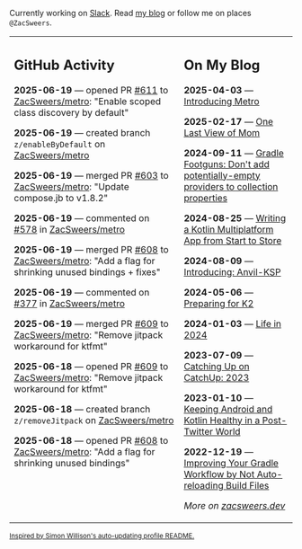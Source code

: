 Currently working on [Slack](https://slack.com/). Read [my blog](https://zacsweers.dev/) or follow me on places `@ZacSweers`.

<table><tr><td valign="top" width="60%">

## GitHub Activity
<!-- githubActivity starts -->
**2025-06-19** — opened PR [#611](https://github.com/ZacSweers/metro/pull/611) to [ZacSweers/metro](https://github.com/ZacSweers/metro): "Enable scoped class discovery by default"

**2025-06-19** — created branch `z/enableByDefault` on [ZacSweers/metro](https://github.com/ZacSweers/metro)

**2025-06-19** — merged PR [#603](https://github.com/ZacSweers/metro/pull/603) to [ZacSweers/metro](https://github.com/ZacSweers/metro): "Update compose.jb to v1.8.2"

**2025-06-19** — commented on [#578](https://github.com/ZacSweers/metro/pull/578#issuecomment-2986744947) in [ZacSweers/metro](https://github.com/ZacSweers/metro)

**2025-06-19** — merged PR [#608](https://github.com/ZacSweers/metro/pull/608) to [ZacSweers/metro](https://github.com/ZacSweers/metro): "Add a flag for shrinking unused bindings + fixes"

**2025-06-19** — commented on [#377](https://github.com/ZacSweers/metro/issues/377#issuecomment-2986591159) in [ZacSweers/metro](https://github.com/ZacSweers/metro)

**2025-06-19** — merged PR [#609](https://github.com/ZacSweers/metro/pull/609) to [ZacSweers/metro](https://github.com/ZacSweers/metro): "Remove jitpack workaround for ktfmt"

**2025-06-18** — opened PR [#609](https://github.com/ZacSweers/metro/pull/609) to [ZacSweers/metro](https://github.com/ZacSweers/metro): "Remove jitpack workaround for ktfmt"

**2025-06-18** — created branch `z/removeJitpack` on [ZacSweers/metro](https://github.com/ZacSweers/metro)

**2025-06-18** — opened PR [#608](https://github.com/ZacSweers/metro/pull/608) to [ZacSweers/metro](https://github.com/ZacSweers/metro): "Add a flag for shrinking unused bindings"
<!-- githubActivity ends -->
</td><td valign="top" width="40%">

## On My Blog
<!-- blog starts -->
**2025-04-03** — [Introducing Metro](https://www.zacsweers.dev/introducing-metro/)

**2025-02-17** — [One Last View of Mom](https://www.zacsweers.dev/one-last-view-of-mom/)

**2024-09-11** — [Gradle Footguns: Don't add potentially-empty providers to collection properties](https://www.zacsweers.dev/gradle-footgun-adding-empty-providers-to-collection-properties/)

**2024-08-25** — [Writing a Kotlin Multiplatform App from Start to Store](https://www.zacsweers.dev/writing-a-kotlin-multiplatform-app-from-start-to-store/)

**2024-08-09** — [Introducing: Anvil-KSP](https://www.zacsweers.dev/introducing-anvil-ksp/)

**2024-05-06** — [Preparing for K2](https://www.zacsweers.dev/preparing-for-k2/)

**2024-01-03** — [Life in 2024](https://www.zacsweers.dev/life-in-2024/)

**2023-07-09** — [Catching Up on CatchUp: 2023](https://www.zacsweers.dev/catching-up-on-catchup-2023/)

**2023-01-10** — [Keeping Android and Kotlin Healthy in a Post-Twitter World](https://www.zacsweers.dev/keeping-android-healthy/)

**2022-12-19** — [Improving Your Gradle Workflow by Not Auto-reloading Build Files](https://www.zacsweers.dev/improving-your-workflow-by-not-auto-reloading-build-files/)
<!-- blog ends -->
_More on [zacsweers.dev](https://zacsweers.dev/)_
</td></tr></table>

<sub><a href="https://simonwillison.net/2020/Jul/10/self-updating-profile-readme/">Inspired by Simon Willison's auto-updating profile README.</a></sub>
